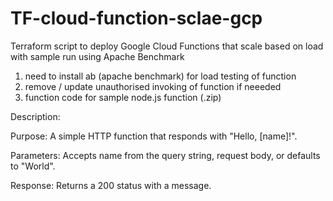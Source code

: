 # TF-cloud-function-sclae-gcp
Terraform script to deploy Google Cloud Functions that scale based on load with sample run using Apache Benchmark

1. need to install ab (apache benchmark) for load testing of function
2. remove / update unauthorised invoking of function if neeeded
3. function code for sample node.js function (.zip)


Description:

Purpose: A simple HTTP function that responds with "Hello, [name]!".

Parameters: Accepts name from the query string, request body, or defaults to "World".

Response: Returns a 200 status with a message.
